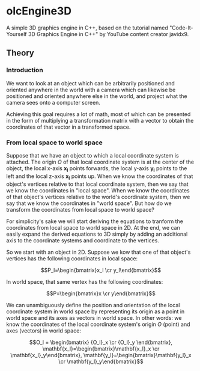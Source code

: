 # olcEngine3D

A simple 3D graphics engine in C++, based on the tutorial named "Code-It-Yourself 3D Graphics Engine in C++"
by YouTube content creator javidx9.

## Theory

### Introduction

We want to look at an object which can be arbitrarily positioned and oriented anywhere in the world
with a camera which can likewise be positioned and oriented anywhere else in the world, and project
what the camera sees onto a computer screen.

Achieving this goal requires a lot of math, most of which can be presented in the form of multiplying
a transformation matrix with a vector to obtain the coordinates of that vector in a transformed space.

### From local space to world space

Suppose that we have an object to which a local coordinate system is attached. The origin $O$ of that
local coordinate system is at the center of the object, the local x-axis $\mathbf{x_l}$ points forwards,
the local y-axis $\mathbf{y_l}$ points to the left and the local z-axis $\mathbf{x_l}$ points up. When
we know the coordinates of that object's vertices relative to that local coordinate system, then we say
that we know the coordinates in "local space". When we know the coordinates of that object's vertices
relative to the world's coordinate system, then we say that we know the coordinates in "world space".
But how do we transform the coordinates from local space to world space?

For simplicity's sake we will start deriving the equations to tranform the coordinates from local space
to world space in 2D. At the end, we can easily expand the derived equations to 3D simply by adding an
additional axis to the coordinate systems and coordinate to the vertices.

So we start with an object in 2D. Suppose we kow that one of that object's vertices has the following
coordinates in local space:

$$P_l=\begin{bmatrix}x_l \cr y_l\end{bmatrix}$$

In world space, that same vertex has the following coordinates:

$$P=\begin{bmatrix}x \cr y\end{bmatrix}$$

We can unambiguously define the position and orientation of the local coordinate system in world space
by representing its origin as a point in world space and its axes as vectors in world space. In other
words: we know the coordinates of the local coordinate system's origin $O$ (point) and axes (vectors)
in world space:

$$O_l = \begin{bmatrix} {O_l}_x \cr {O_l}_y \end{bmatrix},
\mathbf{x_l}=\begin{bmatrix}\mathbf{x_l}_x \cr \mathbf{x_l}_y\end{bmatrix},
\mathbf{y_l}=\begin{bmatrix}\mathbf{y_l}_x \cr \mathbf{y_l}_y\end{bmatrix}$$

